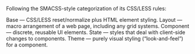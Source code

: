 Following the SMACSS-style categorization of its CSS/LESS rules:

Base — CSS/LESS reset/normalize plus HTML element styling.
Layout — macro arrangement of a web page, including any grid systems.
Component — discrete, reusable UI elements.
State — styles that deal with client-side changes to components.
Theme — purely visual styling (“look-and-feel”) for a component.
